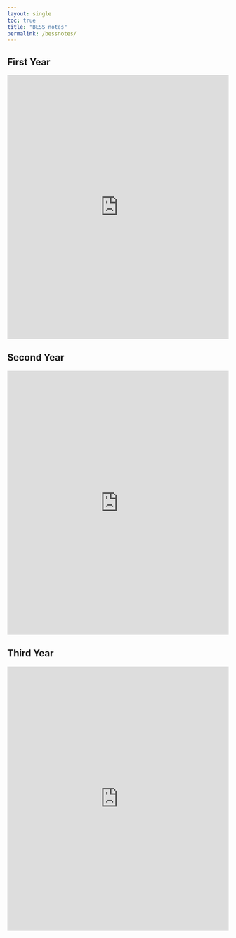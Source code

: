 ```yaml
---
layout: single
toc: true
title: "BESS notes"
permalink: /bessnotes/
---
```


## First Year
<iframe src="https://drive.google.com/embeddedfolderview?id=1mxEO2E_Af_nkzSUZGtuGL1Qzm6uWtjER#list" style="width:100%; height:600px; border:0;"></iframe>


## Second Year
<iframe src="https://drive.google.com/embeddedfolderview?id=1I_4EvErNDz6LQyPd6H4vzT9BGTCyWxNR#list" style="width:100%; height:600px; border:0;"></iframe>

## Third Year
<iframe src="https://drive.google.com/embeddedfolderview?id=1u6FHDL2LDx5Ecm3UH10unIbe1ixtBVXI#list" style="width:100%; height:600px; border:0;"></iframe>


